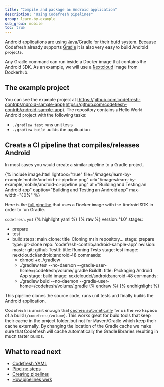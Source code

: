 ```yaml
---
title: "Compile and package an Android application"
description: "Using Codefresh pipelines"
group: learn-by-example
sub_group: mobile
toc: true
---
```


Android applications are using Java/Gradle for their build system. Because Codefresh already supports [Gradle]({{site.baseurl}}/docs/learn-by-example/java/gradle/) it is also very easy to build Android projects.

Any Gradle command can run inside a Docker image that contains the Android SDK. As an example, we will use a [Nextcloud](https://hub.docker.com/r/nextcloudci/android) image from Dockerhub.


## The example project

You can see the example project at [https://github.com/codefresh-contrib/android-sample-app](https://github.com/codefresh-contrib/android-sample-app). The repository contains a Hello World Android project with the following tasks:

* `./gradlew test` runs unit tests
* `./gradlew build` builds the application


## Create a CI pipeline that compiles/releases Android

In most cases you would create a similar pipeline to a Gradle project.

{% include image.html 
lightbox="true" 
file="/images/learn-by-example/mobile/android-ci-pipeline.png" 
url="/images/learn-by-example/mobile/android-ci-pipeline.png" 
alt="Building and Testing an Android app"
caption="Building and Testing an Android app"
max-width="80%" 
%}

Here is the [full pipeline](https://github.com/codefresh-contrib/android-sample-app/blob/master/codefresh.yml) that uses a Docker image with the Android SDK in order to run Gradle.

 `codefresh.yml`
{% highlight yaml %}
{% raw %}
version: '1.0'
stages:
  - prepare
  - test
  - build
steps:
  main_clone:
    title: Cloning main repository...
    stage: prepare
    type: git-clone
    repo: 'codefresh-contrib/android-sample-app'
    revision: master
    git: github
  TestIt:
    title: Running Tests
    stage: test
    image: nextcloudci/android:android-48
    commands:
     - chmod +x ./gradlew
     - ./gradlew test --no-daemon --gradle-user-home=/codefresh/volume/.gradle
  BuildIt:
    title: Packaging Android App
    stage: build
    image: nextcloudci/android:android-48
    commands:
     - ./gradlew build  --no-daemon --gradle-user-home=/codefresh/volume/.gradle
{% endraw %}
{% endhighlight %}

This pipeline clones the source code, runs unit tests and finally builds the Android application. 

Codefresh is smart enough that [caches automatically]({{site.baseurl}}/docs/configure-ci-cd-pipeline/introduction-to-codefresh-pipelines/#how-caching-works-in-codefresh) for us the workspace of a build (`/codefresh/volume`). This works great for build tools that keep their cache in the project folder, but not for Maven/Gradle which keep their cache externally. By changing the location of the Gradle cache we make sure that Codefresh will cache automatically the Gradle libraries resulting in much faster builds.



## What to read next

* [Codefresh YAML]({{site.baseurl}}/docs/codefresh-yaml/what-is-the-codefresh-yaml/)
* [Pipeline steps]({{site.baseurl}}/docs/codefresh-yaml/steps/)
* [Creating pipelines]({{site.baseurl}}/docs/configure-ci-cd-pipeline/pipelines/)
* [How pipelines work]({{site.baseurl}}/docs/configure-ci-cd-pipeline/introduction-to-codefresh-pipelines/)

